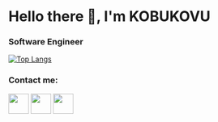 # Hello there 👋, I'm KOBUKOVU

### Software Engineer

[![Top Langs](https://github-readme-stats.vercel.app/api/top-langs/?username=kobukovu-203)](https://github.com/kobukovu-203/github-readme-stats)

### Contact me:

<a href="https://www.facebook.com/khauvannam.kobukovu/"><img src="https://img.icons8.com/fluency/512/facebook-new.png" width="40" height="40"/></a>
<a href="https://zalo.me/0914693013"><img src="https://icons8.com/icon/tPmHPvKVOliP/zalo" width="40" height="40"/></a>
<a href="https://twitter.com/NKhauvan"><img src="https://icons8.com/icon/13963/twitter" width="40" height="40"/></a>

